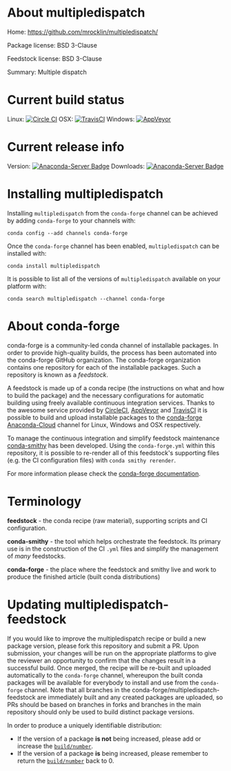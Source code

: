 About multipledispatch
======================

Home: https://github.com/mrocklin/multipledispatch/

Package license: BSD 3-Clause

Feedstock license: BSD 3-Clause

Summary: Multiple dispatch



Current build status
====================

Linux: [![Circle CI](https://circleci.com/gh/conda-forge/multipledispatch-feedstock.svg?style=shield)](https://circleci.com/gh/conda-forge/multipledispatch-feedstock)
OSX: [![TravisCI](https://travis-ci.org/conda-forge/multipledispatch-feedstock.svg?branch=master)](https://travis-ci.org/conda-forge/multipledispatch-feedstock)
Windows: [![AppVeyor](https://ci.appveyor.com/api/projects/status/github/conda-forge/multipledispatch-feedstock?svg=True)](https://ci.appveyor.com/project/conda-forge/multipledispatch-feedstock/branch/master)

Current release info
====================
Version: [![Anaconda-Server Badge](https://anaconda.org/conda-forge/multipledispatch/badges/version.svg)](https://anaconda.org/conda-forge/multipledispatch)
Downloads: [![Anaconda-Server Badge](https://anaconda.org/conda-forge/multipledispatch/badges/downloads.svg)](https://anaconda.org/conda-forge/multipledispatch)

Installing multipledispatch
===========================

Installing `multipledispatch` from the `conda-forge` channel can be achieved by adding `conda-forge` to your channels with:

```
conda config --add channels conda-forge
```

Once the `conda-forge` channel has been enabled, `multipledispatch` can be installed with:

```
conda install multipledispatch
```

It is possible to list all of the versions of `multipledispatch` available on your platform with:

```
conda search multipledispatch --channel conda-forge
```


About conda-forge
=================

conda-forge is a community-led conda channel of installable packages.
In order to provide high-quality builds, the process has been automated into the
conda-forge GitHub organization. The conda-forge organization contains one repository
for each of the installable packages. Such a repository is known as a *feedstock*.

A feedstock is made up of a conda recipe (the instructions on what and how to build
the package) and the necessary configurations for automatic building using freely
available continuous integration services. Thanks to the awesome service provided by
[CircleCI](https://circleci.com/), [AppVeyor](http://www.appveyor.com/)
and [TravisCI](https://travis-ci.org/) it is possible to build and upload installable
packages to the [conda-forge](https://anaconda.org/conda-forge)
[Anaconda-Cloud](http://docs.anaconda.org/) channel for Linux, Windows and OSX respectively.

To manage the continuous integration and simplify feedstock maintenance
[conda-smithy](http://github.com/conda-forge/conda-smithy) has been developed.
Using the ``conda-forge.yml`` within this repository, it is possible to re-render all of
this feedstock's supporting files (e.g. the CI configuration files) with ``conda smithy rerender``.

For more information please check the [conda-forge documentation](https://conda-forge.org/docs/).

Terminology
===========

**feedstock** - the conda recipe (raw material), supporting scripts and CI configuration.

**conda-smithy** - the tool which helps orchestrate the feedstock.
                   Its primary use is in the construction of the CI ``.yml`` files
                   and simplify the management of *many* feedstocks.

**conda-forge** - the place where the feedstock and smithy live and work to
                  produce the finished article (built conda distributions)


Updating multipledispatch-feedstock
===================================

If you would like to improve the multipledispatch recipe or build a new
package version, please fork this repository and submit a PR. Upon submission,
your changes will be run on the appropriate platforms to give the reviewer an
opportunity to confirm that the changes result in a successful build. Once
merged, the recipe will be re-built and uploaded automatically to the
`conda-forge` channel, whereupon the built conda packages will be available for
everybody to install and use from the `conda-forge` channel.
Note that all branches in the conda-forge/multipledispatch-feedstock are
immediately built and any created packages are uploaded, so PRs should be based
on branches in forks and branches in the main repository should only be used to
build distinct package versions.

In order to produce a uniquely identifiable distribution:
 * If the version of a package **is not** being increased, please add or increase
   the [``build/number``](http://conda.pydata.org/docs/building/meta-yaml.html#build-number-and-string).
 * If the version of a package **is** being increased, please remember to return
   the [``build/number``](http://conda.pydata.org/docs/building/meta-yaml.html#build-number-and-string)
   back to 0.